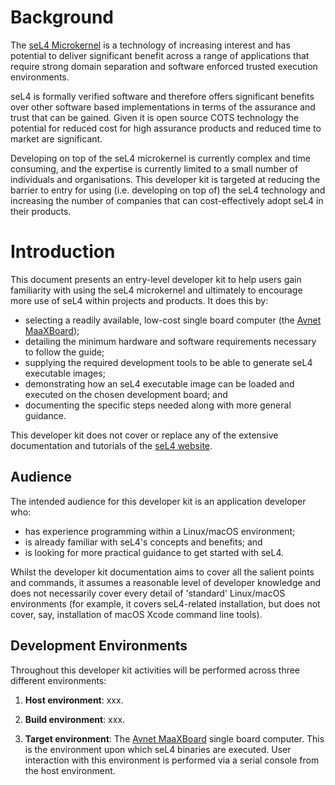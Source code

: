 # Background

The [seL4 Microkernel](https://sel4.systems) is a technology of increasing interest and has potential to deliver significant benefit across a range of applications that require strong domain separation and software enforced trusted execution environments.

seL4 is formally verified software and therefore offers significant benefits over other software based implementations in terms of the assurance and trust that can be gained. Given it is open source COTS technology the potential for reduced cost for high assurance products and reduced time to market are significant.

Developing on top of the seL4 microkernel is currently complex and time consuming, and the expertise is currently limited to a small number of individuals and organisations. This developer kit is targeted at reducing the barrier to entry for using (i.e. developing on top of) the seL4 technology and increasing the number of companies that can cost-effectively adopt seL4 in their products.

# Introduction

This document presents an entry-level developer kit to help users gain familiarity with using the seL4 microkernel and ultimately to encourage more use of seL4 within projects and products. It does this by:
- selecting a readily available, low-cost single board computer (the [Avnet MaaXBoard](https://www.avnet.com/wps/portal/us/products/avnet-boards/avnet-board-families/maaxboard/maaxboard/));
- detailing the minimum hardware and software requirements necessary to follow the guide;
- supplying the required development tools to be able to generate seL4 executable images;
- demonstrating how an seL4 executable image can be loaded and executed on the chosen development board; and
- documenting the specific steps needed along with more general guidance.

This developer kit does not cover or replace any of the extensive documentation and tutorials of the [seL4 website](https://sel4.systems). 

## Audience

The intended audience for this developer kit is an application developer who:
- has experience programming within a Linux/macOS environment;
- is already familiar with seL4's concepts and benefits; and
- is looking for more practical guidance to get started with seL4.

Whilst the developer kit documentation aims to cover all the salient points and commands, it assumes a reasonable level of developer knowledge and does not necessarily cover every detail of 'standard' Linux/macOS environments (for example, it covers seL4-related installation, but does not cover, say, installation of macOS Xcode command line tools).

## Development Environments

Throughout this developer kit activities will be performed across three different environments:

1. **Host environment**: xxx. 

2. **Build environment**: xxx.

3. **Target environment**: The [Avnet MaaXBoard](https://www.avnet.com/wps/portal/us/products/avnet-boards/avnet-board-families/maaxboard/maaxboard/) single board computer. This is the environment upon which seL4 binaries are executed. User interaction with this environment is performed via a serial console from the host environment.